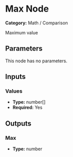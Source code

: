 
# Max Node

**Category:** Math / Comparison

Maximum value

## Parameters

This node has no parameters.

## Inputs


### Values
- **Type:** number[]
- **Required:** Yes



## Outputs


### Max
- **Type:** number




